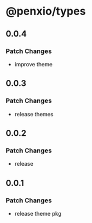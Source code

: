 # @penxio/types

## 0.0.4

### Patch Changes

- improve theme

## 0.0.3

### Patch Changes

- release themes

## 0.0.2

### Patch Changes

- release

## 0.0.1

### Patch Changes

- release theme pkg
